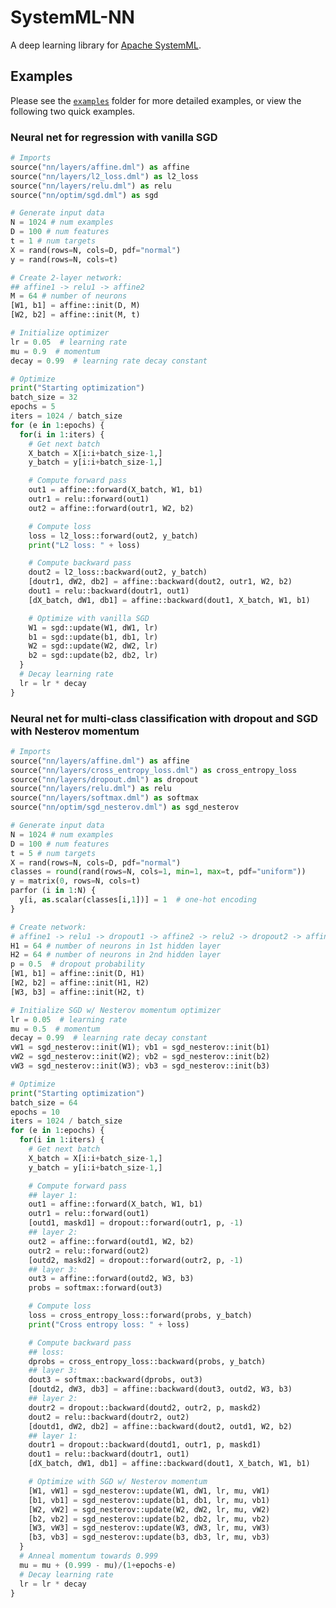 <!--
{% comment %}
Licensed to the Apache Software Foundation (ASF) under one or more
contributor license agreements.  See the NOTICE file distributed with
this work for additional information regarding copyright ownership.
The ASF licenses this file to you under the Apache License, Version 2.0
(the "License"); you may not use this file except in compliance with
the License.  You may obtain a copy of the License at

http://www.apache.org/licenses/LICENSE-2.0

Unless required by applicable law or agreed to in writing, software
distributed under the License is distributed on an "AS IS" BASIS,
WITHOUT WARRANTIES OR CONDITIONS OF ANY KIND, either express or implied.
See the License for the specific language governing permissions and
limitations under the License.
{% endcomment %}
-->

# SystemML-NN

A deep learning library for [Apache SystemML](https://github.com/apache/incubator-systemml).

## Examples

Please see the [`examples`](https://github.com/apache/incubator-systemml/tree/master/scripts/nn/examples) folder for more detailed examples, or view the following two quick examples.

### Neural net for regression with vanilla SGD

```python
# Imports
source("nn/layers/affine.dml") as affine
source("nn/layers/l2_loss.dml") as l2_loss
source("nn/layers/relu.dml") as relu
source("nn/optim/sgd.dml") as sgd

# Generate input data
N = 1024 # num examples
D = 100 # num features
t = 1 # num targets
X = rand(rows=N, cols=D, pdf="normal")
y = rand(rows=N, cols=t)

# Create 2-layer network:
## affine1 -> relu1 -> affine2
M = 64 # number of neurons
[W1, b1] = affine::init(D, M)
[W2, b2] = affine::init(M, t)

# Initialize optimizer
lr = 0.05  # learning rate
mu = 0.9  # momentum
decay = 0.99  # learning rate decay constant

# Optimize
print("Starting optimization")
batch_size = 32
epochs = 5
iters = 1024 / batch_size
for (e in 1:epochs) {
  for(i in 1:iters) {
    # Get next batch
    X_batch = X[i:i+batch_size-1,]
    y_batch = y[i:i+batch_size-1,]

    # Compute forward pass
    out1 = affine::forward(X_batch, W1, b1)
    outr1 = relu::forward(out1)
    out2 = affine::forward(outr1, W2, b2)

    # Compute loss
    loss = l2_loss::forward(out2, y_batch)
    print("L2 loss: " + loss)

    # Compute backward pass
    dout2 = l2_loss::backward(out2, y_batch)
    [doutr1, dW2, db2] = affine::backward(dout2, outr1, W2, b2)
    dout1 = relu::backward(doutr1, out1)
    [dX_batch, dW1, db1] = affine::backward(dout1, X_batch, W1, b1)

    # Optimize with vanilla SGD
    W1 = sgd::update(W1, dW1, lr)
    b1 = sgd::update(b1, db1, lr)
    W2 = sgd::update(W2, dW2, lr)
    b2 = sgd::update(b2, db2, lr)
  }
  # Decay learning rate
  lr = lr * decay
}
```

### Neural net for multi-class classification with dropout and SGD with Nesterov momentum

```python
# Imports
source("nn/layers/affine.dml") as affine
source("nn/layers/cross_entropy_loss.dml") as cross_entropy_loss
source("nn/layers/dropout.dml") as dropout
source("nn/layers/relu.dml") as relu
source("nn/layers/softmax.dml") as softmax
source("nn/optim/sgd_nesterov.dml") as sgd_nesterov

# Generate input data
N = 1024 # num examples
D = 100 # num features
t = 5 # num targets
X = rand(rows=N, cols=D, pdf="normal")
classes = round(rand(rows=N, cols=1, min=1, max=t, pdf="uniform"))
y = matrix(0, rows=N, cols=t)
parfor (i in 1:N) {
  y[i, as.scalar(classes[i,1])] = 1  # one-hot encoding
}

# Create network:
# affine1 -> relu1 -> dropout1 -> affine2 -> relu2 -> dropout2 -> affine3 -> softmax
H1 = 64 # number of neurons in 1st hidden layer
H2 = 64 # number of neurons in 2nd hidden layer
p = 0.5  # dropout probability
[W1, b1] = affine::init(D, H1)
[W2, b2] = affine::init(H1, H2)
[W3, b3] = affine::init(H2, t)

# Initialize SGD w/ Nesterov momentum optimizer
lr = 0.05  # learning rate
mu = 0.5  # momentum
decay = 0.99  # learning rate decay constant
vW1 = sgd_nesterov::init(W1); vb1 = sgd_nesterov::init(b1)
vW2 = sgd_nesterov::init(W2); vb2 = sgd_nesterov::init(b2)
vW3 = sgd_nesterov::init(W3); vb3 = sgd_nesterov::init(b3)

# Optimize
print("Starting optimization")
batch_size = 64
epochs = 10
iters = 1024 / batch_size
for (e in 1:epochs) {
  for(i in 1:iters) {
    # Get next batch
    X_batch = X[i:i+batch_size-1,]
    y_batch = y[i:i+batch_size-1,]

    # Compute forward pass
    ## layer 1:
    out1 = affine::forward(X_batch, W1, b1)
    outr1 = relu::forward(out1)
    [outd1, maskd1] = dropout::forward(outr1, p, -1)
    ## layer 2:
    out2 = affine::forward(outd1, W2, b2)
    outr2 = relu::forward(out2)
    [outd2, maskd2] = dropout::forward(outr2, p, -1)
    ## layer 3:
    out3 = affine::forward(outd2, W3, b3)
    probs = softmax::forward(out3)

    # Compute loss
    loss = cross_entropy_loss::forward(probs, y_batch)
    print("Cross entropy loss: " + loss)

    # Compute backward pass
    ## loss:
    dprobs = cross_entropy_loss::backward(probs, y_batch)
    ## layer 3:
    dout3 = softmax::backward(dprobs, out3)
    [doutd2, dW3, db3] = affine::backward(dout3, outd2, W3, b3)
    ## layer 2:
    doutr2 = dropout::backward(doutd2, outr2, p, maskd2)
    dout2 = relu::backward(doutr2, out2)
    [doutd1, dW2, db2] = affine::backward(dout2, outd1, W2, b2)
    ## layer 1:
    doutr1 = dropout::backward(doutd1, outr1, p, maskd1)
    dout1 = relu::backward(doutr1, out1)
    [dX_batch, dW1, db1] = affine::backward(dout1, X_batch, W1, b1)

    # Optimize with SGD w/ Nesterov momentum
    [W1, vW1] = sgd_nesterov::update(W1, dW1, lr, mu, vW1)
    [b1, vb1] = sgd_nesterov::update(b1, db1, lr, mu, vb1)
    [W2, vW2] = sgd_nesterov::update(W2, dW2, lr, mu, vW2)
    [b2, vb2] = sgd_nesterov::update(b2, db2, lr, mu, vb2)
    [W3, vW3] = sgd_nesterov::update(W3, dW3, lr, mu, vW3)
    [b3, vb3] = sgd_nesterov::update(b3, db3, lr, mu, vb3)
  }
  # Anneal momentum towards 0.999
  mu = mu + (0.999 - mu)/(1+epochs-e)
  # Decay learning rate
  lr = lr * decay
}
```
